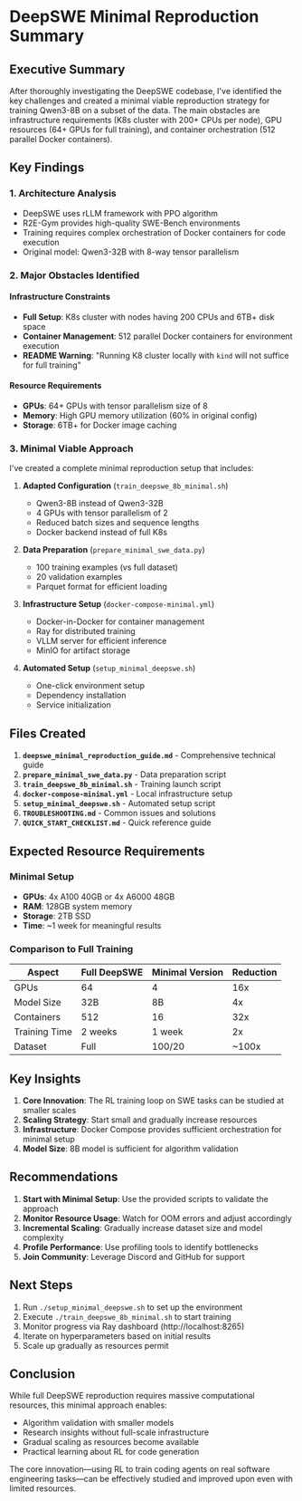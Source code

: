 # DeepSWE Minimal Reproduction Summary

## Executive Summary

After thoroughly investigating the DeepSWE codebase, I've identified the key challenges and created a minimal viable reproduction strategy for training Qwen3-8B on a subset of the data. The main obstacles are infrastructure requirements (K8s cluster with 200+ CPUs per node), GPU resources (64+ GPUs for full training), and container orchestration (512 parallel Docker containers).

## Key Findings

### 1. **Architecture Analysis**
- DeepSWE uses rLLM framework with PPO algorithm
- R2E-Gym provides high-quality SWE-Bench environments
- Training requires complex orchestration of Docker containers for code execution
- Original model: Qwen3-32B with 8-way tensor parallelism

### 2. **Major Obstacles Identified**

#### Infrastructure Constraints
- **Full Setup**: K8s cluster with nodes having 200 CPUs and 6TB+ disk space
- **Container Management**: 512 parallel Docker containers for environment execution
- **README Warning**: "Running K8 cluster locally with `kind` will not suffice for full training"

#### Resource Requirements
- **GPUs**: 64+ GPUs with tensor parallelism size of 8
- **Memory**: High GPU memory utilization (60% in original config)
- **Storage**: 6TB+ for Docker image caching

### 3. **Minimal Viable Approach**

I've created a complete minimal reproduction setup that includes:

1. **Adapted Configuration** (`train_deepswe_8b_minimal.sh`)
   - Qwen3-8B instead of Qwen3-32B
   - 4 GPUs with tensor parallelism of 2
   - Reduced batch sizes and sequence lengths
   - Docker backend instead of full K8s

2. **Data Preparation** (`prepare_minimal_swe_data.py`)
   - 100 training examples (vs full dataset)
   - 20 validation examples
   - Parquet format for efficient loading

3. **Infrastructure Setup** (`docker-compose-minimal.yml`)
   - Docker-in-Docker for container management
   - Ray for distributed training
   - VLLM server for efficient inference
   - MinIO for artifact storage

4. **Automated Setup** (`setup_minimal_deepswe.sh`)
   - One-click environment setup
   - Dependency installation
   - Service initialization

## Files Created

1. **`deepswe_minimal_reproduction_guide.md`** - Comprehensive technical guide
2. **`prepare_minimal_swe_data.py`** - Data preparation script
3. **`train_deepswe_8b_minimal.sh`** - Training launch script
4. **`docker-compose-minimal.yml`** - Local infrastructure setup
5. **`setup_minimal_deepswe.sh`** - Automated setup script
6. **`TROUBLESHOOTING.md`** - Common issues and solutions
7. **`QUICK_START_CHECKLIST.md`** - Quick reference guide

## Expected Resource Requirements

### Minimal Setup
- **GPUs**: 4x A100 40GB or 4x A6000 48GB
- **RAM**: 128GB system memory
- **Storage**: 2TB SSD
- **Time**: ~1 week for meaningful results

### Comparison to Full Training
| Aspect | Full DeepSWE | Minimal Version | Reduction |
|--------|--------------|-----------------|-----------|
| GPUs | 64 | 4 | 16x |
| Model Size | 32B | 8B | 4x |
| Containers | 512 | 16 | 32x |
| Training Time | 2 weeks | 1 week | 2x |
| Dataset | Full | 100/20 | ~100x |

## Key Insights

1. **Core Innovation**: The RL training loop on SWE tasks can be studied at smaller scales
2. **Scaling Strategy**: Start small and gradually increase resources
3. **Infrastructure**: Docker Compose provides sufficient orchestration for minimal setup
4. **Model Size**: 8B model is sufficient for algorithm validation

## Recommendations

1. **Start with Minimal Setup**: Use the provided scripts to validate the approach
2. **Monitor Resource Usage**: Watch for OOM errors and adjust accordingly
3. **Incremental Scaling**: Gradually increase dataset size and model complexity
4. **Profile Performance**: Use profiling tools to identify bottlenecks
5. **Join Community**: Leverage Discord and GitHub for support

## Next Steps

1. Run `./setup_minimal_deepswe.sh` to set up the environment
2. Execute `./train_deepswe_8b_minimal.sh` to start training
3. Monitor progress via Ray dashboard (http://localhost:8265)
4. Iterate on hyperparameters based on initial results
5. Scale up gradually as resources permit

## Conclusion

While full DeepSWE reproduction requires massive computational resources, this minimal approach enables:
- Algorithm validation with smaller models
- Research insights without full-scale infrastructure
- Gradual scaling as resources become available
- Practical learning about RL for code generation

The core innovation—using RL to train coding agents on real software engineering tasks—can be effectively studied and improved upon even with limited resources.